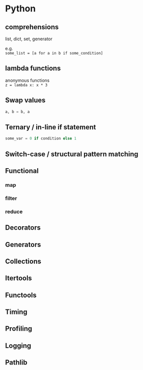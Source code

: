 # Python

## comprehensions

list, dict, set, generator

e.g.<br>
`some_list = [a for a in b if some_condition]`

## lambda functions
anonymous functions<br>
`z = lambda x: x * 3`

## Swap values
```Python
a, b = b, a
```

## Ternary / in-line if statement
```Python
some_var = 0 if condition else 1
```

## Switch-case / structural pattern matching

## Functional

### map

### filter

### reduce


## Decorators

## Generators

## Collections

## Itertools

## Functools

## Timing

## Profiling

## Logging

## Pathlib
